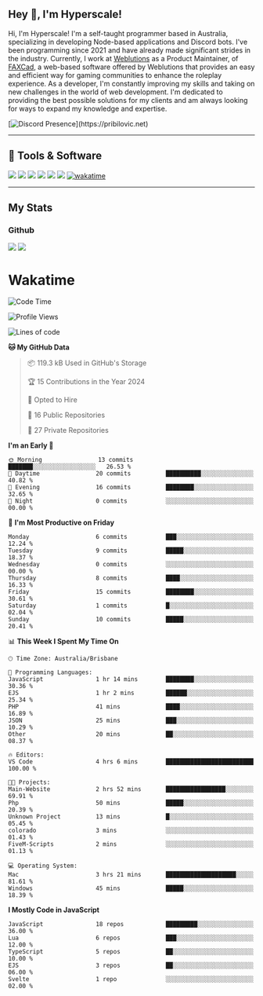 ## Hey 👋, I'm Hyperscale!

Hi, I'm Hyperscale! I'm a self-taught programmer based in Australia, specializing in developing Node-based applications and Discord bots. I've been programming since 2021 and have already made significant strides in the industry. Currently, I work at [Weblutions](https://weblutions.com) as a Product Maintainer, of [FAXCad](https://weblutions.com/store/faxcad), a web-based software offered by Weblutions that provides an easy and efficient way for gaming communities to enhance the roleplay experience. As a developer, I'm constantly improving my skills and taking on new challenges in the world of web development. I'm dedicated to providing the best possible solutions for my clients and am always looking for ways to expand my knowledge and expertise.

[![Discord Presence](https://lanyard.cnrad.dev/api/906061699562475581?=idleMessage=:Just%Chillin%With%My%Kangaroo!)](https://pribilovic.net)

<p align="center">
<a href="https://github.com/Hyperscale1">
</a>
</p>

---
## 🔧 Tools & Software
![](https://img.shields.io/badge/HTML5-E34F26?style=for-the-badge&logo=html5&logoColor=white) ![](https://img.shields.io/badge/CSS3-1572B6?style=for-the-badge&logo=css3&logoColor=white) ![](https://img.shields.io/badge/MySQL-005C84?style=for-the-badge&logo=mysql&logoColor=white) ![](https://img.shields.io/badge/Ubuntu-E95420?style=for-the-badge&logo=ubuntu&logoColor=white) ![](https://img.shields.io/badge/JavaScript-F7DF1E?style=for-the-badge&logo=javascript&logoColor=black) ![](	https://img.shields.io/badge/Node.js-43853D?style=for-the-badge&logo=node.js&logoColor=white) [![wakatime](https://wakatime.com/badge/user/6e098b16-30e8-493e-bf77-598fafbb912d.svg?style=for-the-badge)](https://wakatime.com/@6e098b16-30e8-493e-bf77-598fafbb912d)


---
## My Stats

### Github
![](https://github-readme-stats.vercel.app/api?username=Hyperscale1&theme=blue-green)
![](https://github-readme-stats.vercel.app/api/top-langs/?username=Hyperscale1&theme=blue-green)

# Wakatime
<!--START_SECTION:waka-->
![Code Time](http://img.shields.io/badge/Code%20Time-690%20hrs%2046%20mins-blue)

![Profile Views](http://img.shields.io/badge/Profile%20Views-0-blue)

![Lines of code](https://img.shields.io/badge/From%20Hello%20World%20I%27ve%20Written-187.4%20thousand%20lines%20of%20code-blue)

**🐱 My GitHub Data** 

> 📦 119.3 kB Used in GitHub's Storage 
 > 
> 🏆 15 Contributions in the Year 2024
 > 
> 💼 Opted to Hire
 > 
> 📜 16 Public Repositories 
 > 
> 🔑 27 Private Repositories 
 > 
**I'm an Early 🐤** 

```text
🌞 Morning                13 commits          ███████░░░░░░░░░░░░░░░░░░   26.53 % 
🌆 Daytime                20 commits          ██████████░░░░░░░░░░░░░░░   40.82 % 
🌃 Evening                16 commits          ████████░░░░░░░░░░░░░░░░░   32.65 % 
🌙 Night                  0 commits           ░░░░░░░░░░░░░░░░░░░░░░░░░   00.00 % 
```
📅 **I'm Most Productive on Friday** 

```text
Monday                   6 commits           ███░░░░░░░░░░░░░░░░░░░░░░   12.24 % 
Tuesday                  9 commits           █████░░░░░░░░░░░░░░░░░░░░   18.37 % 
Wednesday                0 commits           ░░░░░░░░░░░░░░░░░░░░░░░░░   00.00 % 
Thursday                 8 commits           ████░░░░░░░░░░░░░░░░░░░░░   16.33 % 
Friday                   15 commits          ████████░░░░░░░░░░░░░░░░░   30.61 % 
Saturday                 1 commits           █░░░░░░░░░░░░░░░░░░░░░░░░   02.04 % 
Sunday                   10 commits          █████░░░░░░░░░░░░░░░░░░░░   20.41 % 
```


📊 **This Week I Spent My Time On** 

```text
🕑︎ Time Zone: Australia/Brisbane

💬 Programming Languages: 
JavaScript               1 hr 14 mins        ████████░░░░░░░░░░░░░░░░░   30.36 % 
EJS                      1 hr 2 mins         ██████░░░░░░░░░░░░░░░░░░░   25.34 % 
PHP                      41 mins             ████░░░░░░░░░░░░░░░░░░░░░   16.89 % 
JSON                     25 mins             ███░░░░░░░░░░░░░░░░░░░░░░   10.29 % 
Other                    20 mins             ██░░░░░░░░░░░░░░░░░░░░░░░   08.37 % 

🔥 Editors: 
VS Code                  4 hrs 6 mins        █████████████████████████   100.00 % 

🐱‍💻 Projects: 
Main-Website             2 hrs 52 mins       █████████████████░░░░░░░░   69.91 % 
Php                      50 mins             █████░░░░░░░░░░░░░░░░░░░░   20.39 % 
Unknown Project          13 mins             █░░░░░░░░░░░░░░░░░░░░░░░░   05.45 % 
colorado                 3 mins              ░░░░░░░░░░░░░░░░░░░░░░░░░   01.43 % 
FiveM-Scripts            2 mins              ░░░░░░░░░░░░░░░░░░░░░░░░░   01.13 % 

💻 Operating System: 
Mac                      3 hrs 21 mins       ████████████████████░░░░░   81.61 % 
Windows                  45 mins             █████░░░░░░░░░░░░░░░░░░░░   18.39 % 
```

**I Mostly Code in JavaScript** 

```text
JavaScript               18 repos            █████████░░░░░░░░░░░░░░░░   36.00 % 
Lua                      6 repos             ███░░░░░░░░░░░░░░░░░░░░░░   12.00 % 
TypeScript               5 repos             ██░░░░░░░░░░░░░░░░░░░░░░░   10.00 % 
EJS                      3 repos             ██░░░░░░░░░░░░░░░░░░░░░░░   06.00 % 
Svelte                   1 repo              ░░░░░░░░░░░░░░░░░░░░░░░░░   02.00 % 
```




<!--END_SECTION:waka-->